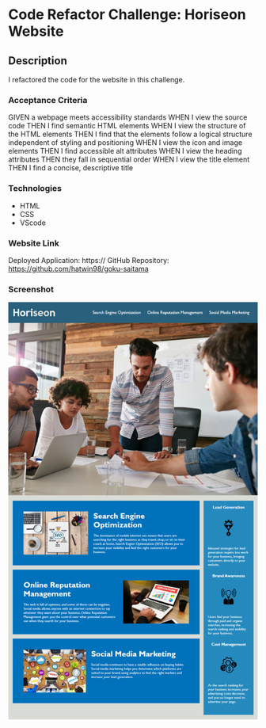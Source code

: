 # Code Refactor Challenge: Horiseon Website

## Description

I refactored the code for the website in this challenge. 

### Acceptance Criteria

GIVEN a webpage meets accessibility standards
WHEN I view the source code
THEN I find semantic HTML elements
WHEN I view the structure of the HTML elements
THEN I find that the elements follow a logical structure independent of styling and positioning
WHEN I view the icon and image elements
THEN I find accessible alt attributes
WHEN I view the heading attributes
THEN they fall in sequential order
WHEN I view the title element
THEN I find a concise, descriptive title


### Technologies
* HTML
* CSS
* VScode


### Website Link

Deployed Application: https:// 
GitHub Repository: https://github.com/hatwin98/goku-saitama

### Screenshot

<img src="assets/01-html-css-git-homework-demo.png" alt="horiseon demo" title="Horiseon Website">


